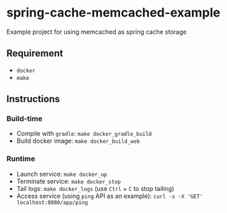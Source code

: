 # spring-cache-memcached-example
Example project for using memcached as spring cache storage

## Requirement
 - `docker`
 - `make`

## Instructions

### Build-time
 - Compile with `gradle`: `make docker_gradle_build`
 - Build docker image: `make docker_build_web`

### Runtime
 - Launch service: `make docker_up`
 - Terminate service: `make docker_stop`
 - Tail logs: `make docker_logs` (use `Ctrl` + `C` to stop tailing)
 - Access service (using `ping` API as an example): `curl -s -X 'GET' localhost:8080/app/ping`
